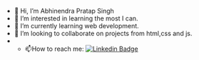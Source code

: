 - 👋 Hi, I’m Abhinendra Pratap Singh
- 👀 I’m interested in learning the most I can.
- 🌱 I’m currently learning web development.
- 💞️ I’m looking to collaborate on projects from html,css and js.
- - :mailbox:How to reach me: [![Linkedin Badge](https://img.shields.io/badge/-linkedIn-blue?style=flat&logo=linkedin&logoColor=white)](https://www.linkedin.com/in/abbinendra/)
<!---
abbinendra/abbinendra is a ✨ special ✨ repository because its `README.md` (this file) appears on your GitHub profile.
You can click the Preview link to take a look at your changes.
--->
